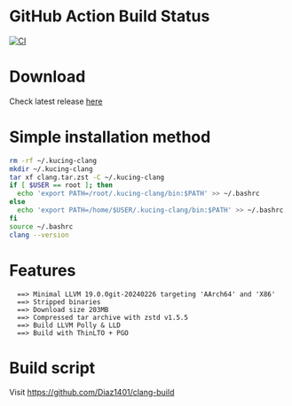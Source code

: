 # GitHub Action Build Status
[![CI](https://github.com/Diaz1401/clang-build/actions/workflows/build.yml/badge.svg?branch=main)](https://github.com/Diaz1401/clang-build/actions/workflows/build.yml)

# Download
Check latest release [here](https://github.com/Diaz1401/clang/releases/latest)

# Simple installation method
```bash
rm -rf ~/.kucing-clang
mkdir ~/.kucing-clang
tar xf clang.tar.zst -C ~/.kucing-clang
if [ $USER == root ]; then
  echo 'export PATH=/root/.kucing-clang/bin:$PATH' >> ~/.bashrc
else
  echo 'export PATH=/home/$USER/.kucing-clang/bin:$PATH' >> ~/.bashrc
fi
source ~/.bashrc
clang --version
```

# Features
```
  ==> Minimal LLVM 19.0.0git-20240226 targeting 'AArch64' and 'X86'
  ==> Stripped binaries
  ==> Download size 203MB
  ==> Compressed tar archive with zstd v1.5.5
  ==> Build LLVM Polly & LLD
  ==> Build with ThinLTO + PGO
```
# Build script

  Visit https://github.com/Diaz1401/clang-build
